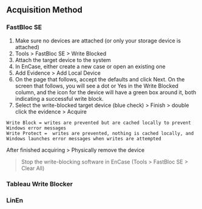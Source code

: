 ## Acquisition Method

### FastBloc SE

1. Make sure no devices are attached (or only your storage device is attached)
2. Tools > FastBloc SE > Write Blocked
3. Attach the target device to the system
4. In EnCase, either create a new case or open an existing one
5.  Add Evidence > Add Local Device
6. On the page that follows, accept the defaults and click Next. On the screen that follows, you will see a dot or Yes in the Write Blocked column, and the icon for the device will have a green box around it, both indicating a successful write block.
7. Select the write-blocked target device (blue check) > Finish > double click the evidence > Acquire

```
Write Block = writes are prevented but are cached locally to prevent Windows error messages
Write Protect =  writes are prevented, nothing is cached locally, and Windows launches error messages when writes are attempted

```

After finished acquiring > Physically remove the device 
> Stop the write-blocking software in EnCase (Tools > FastBloc SE > Clear All)


### Tableau Write Blocker


### LinEn

